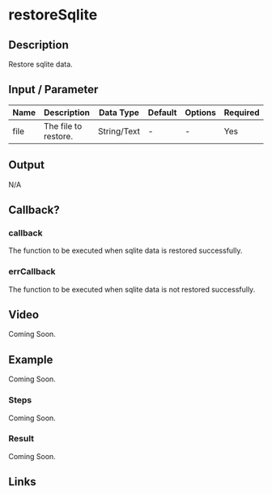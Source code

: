 # restoreSqlite

## Description

Restore sqlite data.

## Input / Parameter

| Name | Description | Data Type | Default | Options | Required |
| ------ | ------ | ------ | ------ | ------ | ------ |
| file | The file to restore. | String/Text | - | - | Yes |

## Output

N/A

## Callback?

### callback

The function to be executed when sqlite data is restored successfully.

### errCallback

The function to be executed when sqlite data is not restored successfully.

## Video

Coming Soon.

<!-- Format: [![Video]({image-path}?raw=true)]({url-link}) -->

## Example

Coming Soon.

<!-- Share a scenario, like a user requirements. -->

### Steps

Coming Soon.

<!-- Show the steps and share some screenshots.

1. .....

Format: ![]({image-path}?raw=true) -->

### Result

Coming Soon.

<!-- Explain the output.

Format: ![]({image-path}?raw=true) -->

## Links
